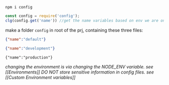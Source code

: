 ```cli
npm i config
```

```js
const config = require('config');
clg(config.get('name')) //get the name variables based on env we are on
```

make a folder `config` in root of the prj, containing these three files:
```default.json
{"name":"default"}
```
```development.json
{"name":"development"}
```
```production
{"name":"production"}
```

*changing the environment is via changing the NODE_ENV variable. see [[Environments]]*
*DO NOT store sensitive information in config files. see [[Custom Environment variables]]* 